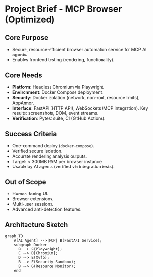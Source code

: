 # Project Brief - MCP Browser (Optimized)

## Core Purpose
*   Secure, resource-efficient browser automation service for MCP AI agents.
*   Enables frontend testing (rendering, functionality).

## Core Needs
*   **Platform**: Headless Chromium via Playwright.
*   **Environment**: Docker Compose deployment.
*   **Security**: Docker isolation (network, non-root, resource limits), AppArmor.
*   **Interface**: FastAPI (HTTP API), WebSockets (MCP integration). Key results: screenshots, DOM, event streams.
*   **Verification**: Pytest suite, CI (GitHub Actions).

## Success Criteria
*   One-command deploy (`docker-compose`).
*   Verified secure isolation.
*   Accurate rendering analysis outputs.
*   Target: < 300MB RAM per browser instance.
*   Usable by AI agents (verified via integration tests).

## Out of Scope
*   Human-facing UI.
*   Browser extensions.
*   Multi-user sessions.
*   Advanced anti-detection features.

## Architecture Sketch
```mermaid
graph TD
    A[AI Agent] -->|MCP| B(FastAPI Service);
    subgraph Docker
      B --> C{Playwright};
      C --> D[Chromium];
      D --> E(Xvfb);
      B --> F(Security Sandbox);
      B --> G(Resource Monitor);
    end
``` 